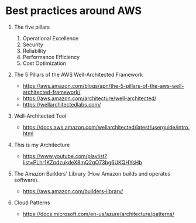 # Best practices around AWS

1. The five pillars
    1. Operational Excellence
    1. Security
    1. Reliability
    1. Performance Efficiency
    1. Cost Optimization

1. The 5 Pillars of the AWS Well-Architected Framework
    - https://aws.amazon.com/blogs/apn/the-5-pillars-of-the-aws-well-architected-framework/
    - https://aws.amazon.com/architecture/well-architected/
    - https://wellarchitectedlabs.com/

1. Well-Architected Tool
    - https://docs.aws.amazon.com/wellarchitected/latest/userguide/intro.html

1. This is my Architecture
    - https://www.youtube.com/playlist?list=PLhr1KZpdzukdeX8mQ2qO73bg6UKQHYsHb

1. The Amazon Builders' Library (How Amazon builds and operates software).
    - https://aws.amazon.com/builders-library/

1. Cloud Patterns
    - https://docs.microsoft.com/en-us/azure/architecture/patterns/